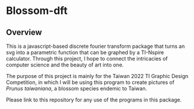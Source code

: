 # Blossom-dft

## Overview

This is a javascript-based discrete fourier transform package that turns an svg into a parametric function that can be graphed by a TI-Nspire calculator. Through this project, I hope to connect the intricacies of computer science and the beauty of art into one. 

The purpose of this project is mainly for the Taiwan 2022 TI Graphic Design Competition, in which I will be using this program to create pictures of *Prunus taiwaniana*, a blossom species endemic to Taiwan. 

Please link to this repository for any use of the programs in this package. 